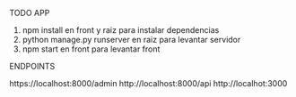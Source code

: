 TODO APP

1. npm install en front y raiz para instalar dependencias
2. python manage.py runserver en raiz para levantar servidor
3. npm start en front para levantar front

ENDPOINTS

https://localhost:8000/admin
http://localhost:8000/api
http://localhot:3000
